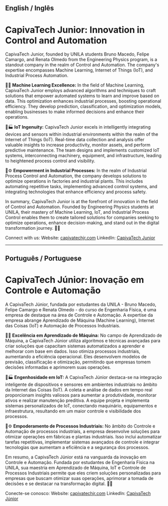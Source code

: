 ## English / Inglês

# CapivaTech Junior: Innovation in Control and Automation

CapivaTech Junior, founded by UNILA students Bruno Macedo, Felipe Camargo, and Renata Olmedo from the Engineering Physics program, is a standout company in the realm of Control and Automation. The company's expertise encompasses Machine Learning, Internet of Things (IoT), and Industrial Process Automation.

🤖🌐 **Machine Learning Excellence:** In the field of Machine Learning, CapivaTech Junior employs advanced algorithms and techniques to craft solutions that empower automated systems to learn and improve based on data. This optimization enhances industrial processes, boosting operational efficiency. They develop prediction, classification, and optimization models, enabling businesses to make informed decisions and enhance their operations.

📡🏭 **IoT Ingenuity:** CapivaTech Junior excels in intelligently integrating devices and sensors within industrial environments within the realm of the Internet of Things (IoT). Real-time data collection and analysis offer valuable insights to increase productivity, monitor assets, and perform predictive maintenance. The team designs and implements customized IoT systems, interconnecting machinery, equipment, and infrastructure, leading to heightened process control and visibility.

🔌⚙️ **Empowerment in Industrial Processes:** In the realm of Industrial Process Control and Automation, the company develops solutions to optimize operations in factories and industrial plants. This includes automating repetitive tasks, implementing advanced control systems, and integrating technologies that enhance efficiency and process safety.

In summary, CapivaTech Junior is at the forefront of innovation in the field of Control and Automation. Founded by Engineering Physics students at UNILA, their mastery of Machine Learning, IoT, and Industrial Process Control enables them to create tailored solutions for companies seeking to optimize operations, enhance decision-making, and stand out in the digital transformation journey. 🚀🔗

Connect with us:
Website: [capivatechjr.com](https://www.capivatechjr.com)
LinkedIn: [CapivaTech Junior](https://www.linkedin.com/company/capivatechjr)

---
## Português / Portuguese

# CapivaTech Júnior: Inovação em Controle e Automação

A CapivaTech Júnior, fundada por estudantes da UNILA - Bruno Macedo, Felipe Camargo e Renata Olmedo - do curso de Engenharia Física, é uma empresa de destaque na área de Controle e Automação. A expertise da empresa abrange Aprendizado de Máquina (Machine Learning), Internet das Coisas (IoT) e Automação de Processos Industriais.

🤖🌐 **Excelência em Aprendizado de Máquina:** No campo de Aprendizado de Máquina, a CapivaTech Júnior utiliza algoritmos e técnicas avançadas para criar soluções que capacitam sistemas automatizados a aprender e melhorar com base em dados. Isso otimiza processos industriais, aumentando a eficiência operacional. Eles desenvolvem modelos de previsão, classificação e otimização, permitindo que empresas tomem decisões informadas e aprimorem suas operações.

📡🏭 **Engenhosidade em IoT:** A CapivaTech Júnior destaca-se na integração inteligente de dispositivos e sensores em ambientes industriais no âmbito da Internet das Coisas (IoT). A coleta e análise de dados em tempo real proporcionam insights valiosos para aumentar a produtividade, monitorar ativos e realizar manutenção preditiva. A equipe projeta e implementa sistemas personalizados de IoT, conectando maquinário, equipamentos e infraestrutura, resultando em um maior controle e visibilidade dos processos.

🔌⚙️ **Empoderamento de Processos Industriais:** No âmbito do Controle e Automação de processos industriais, a empresa desenvolve soluções para otimizar operações em fábricas e plantas industriais. Isso inclui automatizar tarefas repetitivas, implementar sistemas avançados de controle e integrar tecnologias que aumentam a eficiência e a segurança dos processos.

Em resumo, a CapivaTech Júnior está na vanguarda da inovação em Controle e Automação. Fundada por estudantes de Engenharia Física na UNILA, sua maestria em Aprendizado de Máquina, IoT e Controle de Processos Industriais permite que eles criem soluções personalizadas para empresas que buscam otimizar suas operações, aprimorar a tomada de decisões e se destacar na transformação digital. 🚀🔗

Conecte-se conosco:
Website: [capivatechjr.com](https://www.capivatechjr.com)
LinkedIn: [CapivaTech Júnior](https://www.linkedin.com/company/capivatechjr)


